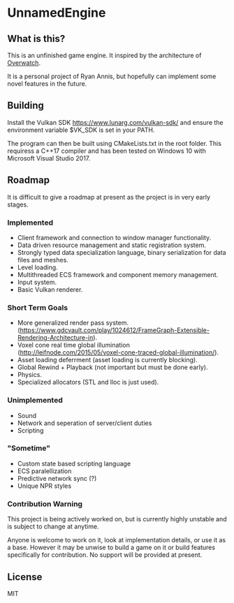 # UnnamedEngine

## What is this?

This is an unfinished game engine.  It inspired by the architecture of [Overwatch](https://www.gdcvault.com/play/1024653/Networking-Scripted-Weapons-and-Abilities).

It is a personal project of Ryan Annis, but hopefully can implement some novel features in the future.

## Building

Install the Vulkan SDK https://www.lunarg.com/vulkan-sdk/ and ensure the environment variable $VK_SDK is set in your PATH.

The program can then be built using CMakeLists.txt in the root folder.  This requiress a C++17 compiler and has been tested on Windows 10 with Microsoft Visual Studio 2017. 

## Roadmap

It is difficult to give a roadmap at present as the project is in very early stages.  

### Implemented

- Client framework and connection to window manager functionality.
- Data driven resource management and static registration system.
- Strongly typed data specialization language, binary serialization for data files and meshes.
- Level loading.
- Multithreaded ECS framework and component memory management.
- Input system.
- Basic Vulkan renderer.

### Short Term Goals

-  More generalized render pass system.(https://www.gdcvault.com/play/1024612/FrameGraph-Extensible-Rendering-Architecture-in).
-  Voxel cone real time global illumination (http://leifnode.com/2015/05/voxel-cone-traced-global-illumination/).
-  Asset loading deferrment (asset loading is currently blocking).
-  Global Rewind + Playback (not important but must be done early).
-  Physics.
-  Specialized allocators (STL and lloc is just used).

### Unimplemented

- Sound
- Network and seperation of server/client duties
- Scripting

### "Sometime"

- Custom state based scripting language
- ECS paralellization
- Predictive network sync (?)
- Unique NPR styles

### Contribution Warning

This project is being actively worked on, but is currently highly unstable and is subject to change at anytime.

Anyone is welcome to work on it, look at implementation details, or use it as a base.  However it may be unwise to build a game on it or build features specifically for contribution.  No support will be provided at present.

## License

MIT
